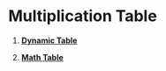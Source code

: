 # Multiplication Table

1. **[Dynamic Table](https://github.com/inancgumus/learngo/tree/master/13-loops/exercises/07-multiplication-table-exercises/01-dynamic-table)**

2. **[Math Table](https://github.com/inancgumus/learngo/tree/master/13-loops/exercises/07-multiplication-table-exercises/02-math-tables)**